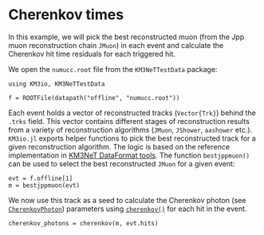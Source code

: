 # Cherenkov times

In this example, we will pick the best reconstructed muon (from the Jpp muon
reconstruction chain `JMuon`) in each event and calculate the Cherenkov hit time
residuals for each triggered hit.

We open the `numucc.root` file from the `KM3NeTTestData` package:

```@example 1
using KM3io, KM3NeTTestData

f = ROOTFile(datapath("offline", "numucc.root"))
```

Each event holds a vector of reconstructed tracks (`Vector{Trk}`) behind the
`.trks` field. This vector contains different stages of reconstruction results
from a variety of reconstruction algorithms (`JMuon`, `JShower`, `aashower`
etc.). `KM3io.jl` exports helper functions to pick the best reconstructed track
for a given reconstruction algorithm. The logic is based on the reference
implementation in [KM3NeT DataFormat
tools](https://git.km3net.de/common/km3net-dataformat/-/blob/master/tools/reconstruction.hh).
The function `bestjppmuon()` can be used to select the best reconstructed `JMuon`
for a given event:

```@example 1
evt = f.offline[1]
m = bestjppmuon(evt)
```

We now use this track as a seed to calculate the Cherenkov photon (see
[`CherenkovPhoton`](@ref)) parameters using [`cherenkov()`](@ref) for each hit
in the event.

```@example 1
cherenkov_photons = cherenkov(m, evt.hits)
```
